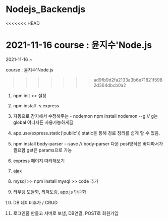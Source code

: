 # Nodejs_Backendjs
<<<<<<< HEAD

2021-11-16 course : 윤지수'Node.js
=======
2021-11-16 ~

course : 윤지수'Node.js
>>>>>>> ad9fb9d2fa2133a3b6e71821f5982d364dbcb0a2

1. npm init >> 설정

2. npm install -s express

3. 자동으로 감지해서 수정해주는 - nodemon 
        npm install nodemon --g // g는 global 어디서든 사용가능하게끔
        
4. app.use(express.static('public'))
        static을 통해 경로 정리를 쉽게 할 수 있음.

5. npm install body-parser --save // body-parser 다운 
        post방식은 바디파서가 필요함 
        get은 params으로 가능 

6. express 페이지 따라해보기

7. ajax

8. mysql  >> npm install mysql >> code 추가 

9. 라우팅 모듈화, 리팩토링, app.js 단순화

10. DB 데이터추가  / CRUD

11. 로그인폼 만들고 서버로 보냄, DB연결, POST로 회원가입 
